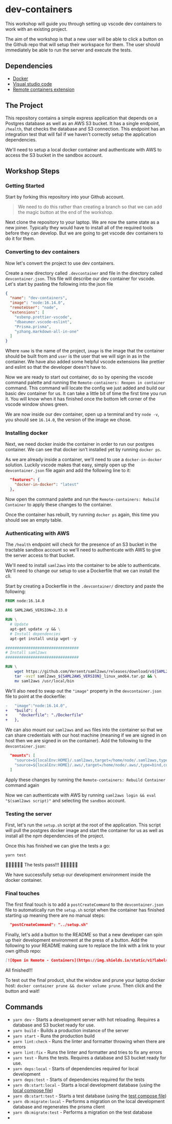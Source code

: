 # dev-containers

This workshop will guide you through setting up vscode dev containers to work with an existing project.

The aim of the workshop is that a new user will be able to click a button on the Github repo that will setup their
workspace for them. The user should immediately be able to run the server and execute the tests.

## Dependencies

- [Docker](https://www.docker.com/products/docker-desktop/)
- [Visual studio code](https://code.visualstudio.com/)
- [Remote containers extension](https://marketplace.visualstudio.com/items?itemName=ms-vscode-remote.remote-containers)


## The Project

This repository contains a simple express application that depends on a Postgres database as well as an AWS S3 bucket.
It has a single endpoint, `/health`, that checks the database and S3 connection. This endpoint has an integration test
that will fail if we haven't correctly setup the application dependencies.

We'll need to setup a local docker container and authenticate with AWS to access the S3 bucket in the sandbox account.

## Workshop Steps

### Getting Started

Start by forking this repository into your Github account.
> We need to do this rather than creating a branch so that we can add the magic button at the end of the workshop.

Next clone the repository to your laptop.
We are now the same state as a new joiner. Typically they would have to install all of the required tools before they can develop. But we are going to get vscode dev containers to do it for them.

### Converting to dev containers

Now let's convert the project to use dev containers. 

Create a new directory called `.devcontainer` and file in the directory called `devcontainer.json`. This file will describe our dev container for vscode. Let's start by pasting the following into the json file
```json
{
  "name": "dev-containers",
  "image": "node:16.14.0",
  "remoteUser": "node",
  "extensions": [
    "esbenp.prettier-vscode",
    "dbaeumer.vscode-eslint",
    "Prisma.prisma",
    "yzhang.markdown-all-in-one"
  ]
}
```
Where `name` is the name of the project, `image` is the image that the container should be built from and `user` is the user that we will sign in as in the container. We have also added some helpful vscode extensions like prettier and eslint so that the developer doesn't have to.

Now we are ready to start out container, do so by opening the vscode command palette and running the `Remote-containers: Reopen in container` command.
This command will locate the config we just added and build our basic dev container for us. It can take a little bit of time the first time you run it. You will know when it has finished once the bottom left corner of the vscode window shows green.

We are now inside our dev container, open up a terminal and try `node -v`, you should see `16.14.0`, the version of the image we chose. 

### Installing docker

Next, we need docker inside the container in order to run our postgres container. We can see that docker isn't installed yet by running `docker ps`.

As we are already inside a container, we'll need to use a `docker-in-docker` solution. Luckily vscode makes that easy, simply open up the `devcontainer.json` file again and add the following line to it:
```json
  "features": {
    "docker-in-docker": "latest"
  },
```

Now open the command palette and run the `Remote-containers: Rebuild Container` to apply these changes to the container.

Once the container has rebuilt, try running `docker ps` again, this time you should see an empty table.

### Authenticating with AWS

The `/health` endpoint will check for the presence of an S3 bucket in the tractable sandbox account so we'll need to authenticate with AWS to give
the server access to that bucket.

We'll need to install `saml2aws` into the container to be able to authenticate. We'll need to change our setup to use a Dockerfile that we can install the cli.

Start by creating a Dockerfile in the `.devcontainer/` directory and paste the following:
```Dockerfile
FROM node:16.14.0

ARG SAML2AWS_VERSION=2.33.0

RUN \
  # Update
  apt-get update -y && \
  # Install dependencies
  apt-get install unzip wget -y

################################
# Install saml2aws
################################

RUN \
    wget https://github.com/Versent/saml2aws/releases/download/v${SAML2AWS_VERSION}/saml2aws_${SAML2AWS_VERSION}_linux_amd64.tar.gz && \
    tar -xvzf saml2aws_${SAML2AWS_VERSION}_linux_amd64.tar.gz && \
    mv saml2aws /usr/local/bin
```


We'll also need to swap out the `"image"` property in the `devcontainer.json` file to point at the dockerfile:
```diff
-   "image":"node:16.14.0",
+   "build": {
+     "dockerfile": "./Dockerfile"
+   },
```

We can also mount our `saml2aws` and `aws` files into the container so that we can share credentials with our host machine (meaning if we are signed in on host then we are signed in on the container). Add the following to the `devcontainer.json`:
```json
  "mounts": [
    "source=${localEnv:HOME}/.saml2aws,target=/home/node/.saml2aws,type=bind,consistency=cached",
    "source=${localEnv:HOME}/.aws/,target=/home/node/.aws/,type=bind,consistency=cached"
  ]
```

Apply these changes by running the `Remote-containers: Rebuild Container` command again

Now we can authenticate with AWS by running `saml2aws login && eval "$(saml2aws script)"` and selecting the `sandbox` account.

### Testing the server

First, let's run the `setup.sh` script at the root of the application. This script will pull the postgres docker image and start the container for us as well as install all the npm dependencies of the project.

Once this has finished we can give the tests a go:

`yarn test`

🎉🎉🎉🎉🎉🎉 The tests pass!!! 🎉🎉🎉🎉🎉🎉

We have successfully setup our development environment inside the docker container.

### Final touches

The first final touch is to add a `postCreateCommand` to the `devcontainer.json` file to automatically run the `setup.sh` script when the container has finished starting up meaning there are no manual steps:

```json
  "postCreateCommand": "../setup.sh"
```

Finally, let's add a button to the README so that a new developer can spin up their development environment at the press of a button. Add the following to your README making sure to replace the link with a link to your own github repo:

```md
[![Open in Remote - Containers](https://img.shields.io/static/v1?label=Remote%20-%20Containers&message=Open&color=blue&logo=visualstudiocode)](https://vscode.dev/redirect?url=vscode://ms-vscode-remote.remote-containers/cloneInVolume?url=https://github.com/harrywithers/dev-containers)
```

All finished!!!

To test out the final product, shut the window and prune your laptop docker host: `docker container prune && docker volume prune`. Then click and the button and wait!

## Commands

- `yarn dev` - Starts a development server with hot reloading. Requires a database and S3 bucket ready for use.
- `yarn build` - Builds a production instance of the server
- `yarn start` - Runs the production build
- `yarn lint:check` - Runs the linter and formatter throwing when there are errors
- `yarn lint:fix` - Runs the linter and formatter and tries to fix any errors
- `yarn test` - Runs the tests. Requires a database and S3 bucket ready for use.
- `yarn deps:local` - Starts of dependencies required for local development
- `yarn deps:test` - Starts of dependencies required for the tests
- `yarn db:start:local` - Starts a local development database (using the [local compose file](./docker-compose.local.yaml))
- `yarn db:start:test` - Starts a test database (using the [test compose file](./docker-compose.test.yaml))
- `yarn db:migrate:local` - Performs a migration on the local development database and regenerates the prisma client
- `yarn db:migrate:test` - Performs a migration on the test database
- 